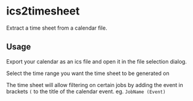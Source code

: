 # ics2timesheet
Extract a time sheet from a calendar file.
## Usage
Export your calendar as an ics file and open it in the file selection dialog.

Select the time range you want the time sheet to be generated on

The time sheet will allow filtering on certain jobs by adding the event in brackets `(` to the title of the calendar event. eg. `JobName (Event)`

